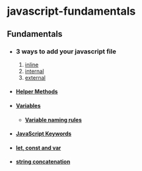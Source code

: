 # javascript-fundamentals

## Fundamentals

- ### 3 ways to add your javascript file

  1. [inline](https://github.com/monciego/javascript-fundamentals/blob/main/fundamentals/00-inline/index.html)
  2. [internal](https://github.com/monciego/javascript-fundamentals/blob/main/fundamentals/01-internal/index.html)
  3. [external](https://github.com/monciego/javascript-fundamentals/blob/main/fundamentals/02-external/index.html)

- #### [Helper Methods](https://github.com/monciego/javascript-fundamentals/tree/main/fundamentals/03-helper-methods)
- #### [Variables](https://github.com/monciego/javascript-fundamentals/tree/main/fundamentals/04-variables)
  - #### [Variable naming rules](https://github.com/monciego/javascript-fundamentals/tree/main/fundamentals/05-variable-naming-rules)
- #### [JavaScript Keywords](https://github.com/monciego/javascript-fundamentals/tree/main/fundamentals/06-javascript-keywords)
- #### [let, const and var](https://github.com/monciego/javascript-fundamentals/tree/main/fundamentals/07-let-const-var)
- #### [string concatenation](https://github.com/monciego/javascript-fundamentals/tree/main/fundamentals/08-string-concatenation)
